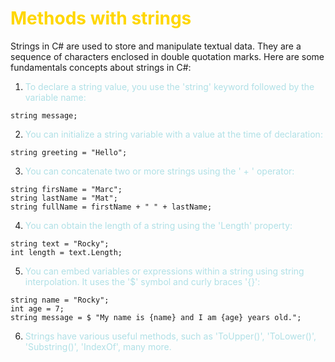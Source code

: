 # <span style="color:#FFD700"> Methods with strings </span>

Strings in C# are used to store and manipulate textual data. They are a sequence of characters enclosed in double quotation marks. Here are some fundamentals concepts about strings in C#:

1. <span style="color:#B0E0E6"> To declare a string value, you use the 'string' keyword followed by the variable name: </span>

```
string message;
```

2. <span style="color:#B0E0E6"> You can initialize a string variable with a value at the time of declaration: </span>

```
string greeting = "Hello";
```

3. <span style="color:#B0E0E6"> You can concatenate two or more strings using the ' + ' operator: </span>

```
string firsName = "Marc";
string lastName = "Mat";
string fullName = firstName + " " + lastName;
```

4. <span style="color:#B0E0E6"> You can obtain the length of a string using the 'Length' property: </span>

```
string text = "Rocky";
int length = text.Length;
```

5. <span style="color:#B0E0E6"> You can embed variables or expressions within a string using string interpolation. It uses the '$' symbol and curly braces '{}': </span>

```
string name = "Rocky";
int age = 7;
string message = $ "My name is {name} and I am {age} years old.";
```

6. <span style="color:#B0E0E6"> Strings have various useful methods, such as 'ToUpper()', 'ToLower()', 'Substring()', 'IndexOf', many more. </span>